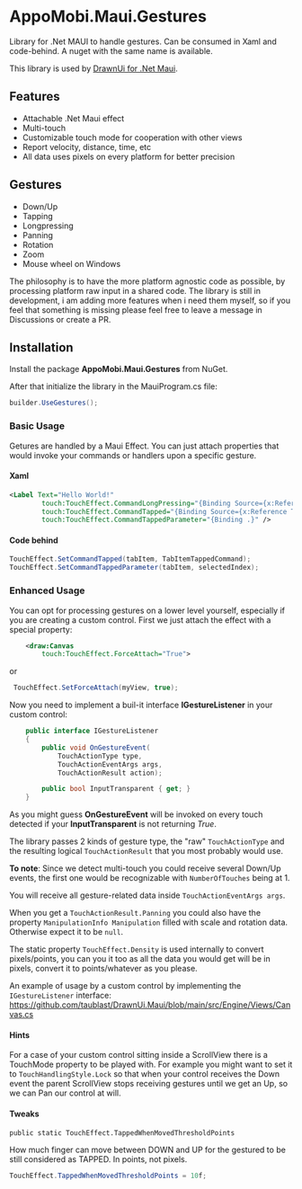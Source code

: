﻿# AppoMobi.Maui.Gestures

Library for .Net MAUI to handle gestures. Can be consumed in Xaml and code-behind. A nuget with the same name is available.

This library is used by [DrawnUi for .Net Maui](https://github.com/taublast/DrawnUi.Maui). 

## Features

* Attachable .Net Maui effect
* Multi-touch
* Customizable touch mode for cooperation with other views
* Report velocity, distance, time, etc	
* All data uses pixels on every platform for better precision

## Gestures

* Down/Up
* Tapping
* Longpressing
* Panning
* Rotation
* Zoom
* Mouse wheel on Windows

The philosophy is to have the more platform agnostic code as possible, by processing platform raw input in a shared code. The library is still in development, i am adding more features when i need them myself, so if you feel that something is missing please feel free to leave a message in Discussions or create a PR.

## Installation

Install the package __AppoMobi.Maui.Gestures__ from NuGet.

After that initialize the library in the MauiProgram.cs file:

```csharp
builder.UseGestures();
```

### Basic Usage

Getures are handled by a Maui Effect. You can just attach properties that would invoke your commands or handlers upon a specific gesture.

#### Xaml

```xml
<Label Text="Hello World!" 
	    touch:TouchEffect.CommandLongPressing="{Binding Source={x:Reference ThisPage}, Path=BindingContext.CommandGoToAnotherPage}" 
	    touch:TouchEffect.CommandTapped="{Binding Source={x:Reference ThisPage}, Path=BindingContext.CommandGoToAnotherPage}" 
	    touch:TouchEffect.CommandTappedParameter="{Binding .}" />

```
#### Code behind

```csharp
TouchEffect.SetCommandTapped(tabItem, TabItemTappedCommand);
TouchEffect.SetCommandTappedParameter(tabItem, selectedIndex);
```

### Enhanced Usage

 You can opt for processing gestures on a lower level yourself, especially if you are creating a custom control. First we just attach the effect with a special property:

```xml
    <draw:Canvas
        touch:TouchEffect.ForceAttach="True">
```
 or
```csharp
 TouchEffect.SetForceAttach(myView, true);
```
Now you need to implement a buil-it interface __IGestureListener__ in your custom control:

```csharp
    public interface IGestureListener
    {
        public void OnGestureEvent(
            TouchActionType type,
            TouchActionEventArgs args,
            TouchActionResult action);

        public bool InputTransparent { get; }
    }
 ```

As you might guess __OnGestureEvent__ will be invoked on every touch detected if your __InputTransparent__ is not returning _True_.

The library passes 2 kinds of gesture type, the "raw" `TouchActionType` and the resulting logical `TouchActionResult` that you most probably would use.

__To note__: Since we detect multi-touch you could receive several Down/Up events, the first one would be recognizable with `NumberOfTouches` being at 1.

You will receive all gesture-related data inside `TouchActionEventArgs args`. 

When you get a `TouchActionResult.Panning` you could also have the property `ManipulationInfo Manipulation` filled with scale and rotation data. Otherwise expect it to be `null`.

The static property `TouchEffect.Density` is used internally to convert pixels/points, you can you it too as all the data you would get will be in pixels, convert it to points/whatever as you please.

An example of usage by a custom control by implementing the `IGestureListener` interface: https://github.com/taublast/DrawnUi.Maui/blob/main/src/Engine/Views/Canvas.cs

#### Hints

For a case of your custom control sitting inside a ScrollView there is a TouchMode property to be played with.
For example you might want to set it to `TouchHandlingStyle.Lock` so that when your control receives the Down event the parent ScrollView stops receiving gestures until we get an Up, so we can Pan our control at will.

#### Tweaks

`public static TouchEffect.TappedWhenMovedThresholdPoints`

How much finger can move between DOWN and UP for the gestured to be still considered as TAPPED. In points, not pixels.

```csharp
TouchEffect.TappedWhenMovedThresholdPoints = 10f;
```
